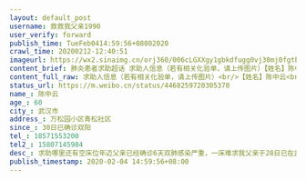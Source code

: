 ```yaml
---
layout: default_post
username: 救救我父亲1990
user_verify: forward
publish_time: TueFeb0414:59:56+08002020
crawl_time: 20200212-12:40:51
imageurl: https://wx2.sinaimg.cn/orj360/006cLGXXgy1gbkdfugg0vj30mj0fgtb5.jpg,https://wx4.sinaimg.cn/orj360/006cLGXXgy1gbkdfuynmbj30qo1hcnlu.jpg,https://wx2.sinaimg.cn/orj360/006cLGXXgy1gbkdfvh6tpj30qo1hc1j4.jpg,https://wx1.sinaimg.cn/orj360/006cLGXXgy1gbkdfwjiskj33402c0x2l.jpg,https://wx4.sinaimg.cn/orj360/006cLGXXgy1gbkdftdg7pj33402c01kx.jpg
content_brief: 肺炎患者求助超话 求助人信息（若有相关化验单，请上传图片）【姓名】陈中云【年龄】60【所在城市】武汉市【所在小区、社区】万松园小区青松社区【患病时间】30日已确诊 双阳 【联系方式】18571553200【其他紧急联系人】15807145984【病情描述】 求助 哪里还有空床位 年迈父亲已经确诊6天  ...全文
content_full_raw: 求助人信息（若有相关化验单，请上传图片）<br/>【姓名】陈中云<br/>【年龄】60<br/>【所在城市】武汉市<br/>【所在小区、社区】万松园小区青松社区<br/>【患病时间】30日已确诊双阳<br/>【联系方式】18571553200<br/>【其他紧急联系人】15807145984<br/>【病情描述】求助哪里还有空床位年迈父亲已经确诊6天双肺感染严重，一床难求我父亲于28日已在武汉协和医院做了核酸检测，30号收到确诊短信，核酸结果双阳，现双肺感染严重，并患有心脏病，无法下咽食物，已经呼吸困难，持续高烧一周多，无法行走，每天只能靠60岁母亲搀扶着步行一小时去协和医院排队挂号就诊输液，吸氧，一排就是一天，吃不上一口饭，现在状况越来越严重，已经走投无路，求求好心人救救我父亲，跪谢！社区于2日给予入诊通知书，已到医院求证并没有我父亲名字，门都不让进，不予治疗，社区街道已经反复前往多次，告知无办法解决，已经确诊6日了，家里保护物资也已经用尽，救救我们一家人吧！！
status_url: https://m.weibo.cn/status/4468259720305370
name_: 陈中云
age_: 60
city_: 武汉市
address_: 万松园小区青松社区
since_: 30日已确诊双阳
tel_: 18571553200
tel2_: 15807145984
desc_: 求助哪里还有空床位年迈父亲已经确诊6天双肺感染严重，一床难求我父亲于28日已在武汉协和医院做了核酸检测，30号收到确诊短信，核酸结果双阳，现双肺感染严重，并患有心脏病，无法下咽食物，已经呼吸困难，持续高烧一周多，无法行走，每天只能靠60岁母亲搀扶着步行一小时去协和医院排队挂号就诊输液，吸氧，一排就是一天，吃不上一口饭，现在状况越来越严重，已经走投无路，求求好心人救救我父亲，跪谢！社区于2日给予入诊通知书，已到医院求证并没有我父亲名字，门都不让进，不予治疗，社区街道已经反复前往多次，告知无办法解决，已经确诊6日了，家里保护物资也已经用尽，救救我们一家人吧！！
publish_timestamp: 2020-02-04 14:59:56+08:00
---
```

